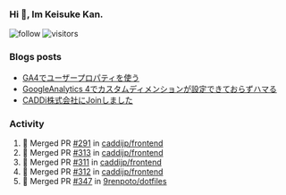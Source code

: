### Hi 👋, Im Keisuke Kan.

<!--
**9renpoto/9renpoto** is a ✨ _special_ ✨ repository because its `README.md` (this file) appears on your GitHub profile.

Here are some ideas to get you started:

- 🔭 I’m currently working on ...
- 🌱 I’m currently learning ...
- 👯 I’m looking to collaborate on ...
- 🤔 I’m looking for help with ...
- 💬 Ask me about ...
- 📫 How to reach me: ...
- 😄 Pronouns: ...
- ⚡ Fun fact: ...
-->

![follow](https://img.shields.io/github/followers/9renpoto?label=Follow&style=social)
![visitors](https://komarev.com/ghpvc/?username=9renpoto&label=Profile%20views&color=0e75b6&style=flat)

### Blogs posts

<!-- BLOG-POST-LIST:START -->
- [GA4でユーザープロパティを使う](https://9renpoto.dev/2021/02/21/google-analytics-4-user-properties/)
- [GoogleAnalytics 4でカスタムディメンションが設定できておらずハマる](https://9renpoto.dev/2021/02/13/google-analytics-4/)
- [CADDi株式会社にJoinしました](https://9renpoto.dev/2020/12/05/join/)
<!-- BLOG-POST-LIST:END -->

### Activity

<!--START_SECTION:activity-->
1. 🎉 Merged PR [#291](https://github.com/caddijp/frontend/pull/291) in [caddijp/frontend](https://github.com/caddijp/frontend)
2. 🎉 Merged PR [#313](https://github.com/caddijp/frontend/pull/313) in [caddijp/frontend](https://github.com/caddijp/frontend)
3. 🎉 Merged PR [#311](https://github.com/caddijp/frontend/pull/311) in [caddijp/frontend](https://github.com/caddijp/frontend)
4. 🎉 Merged PR [#312](https://github.com/caddijp/frontend/pull/312) in [caddijp/frontend](https://github.com/caddijp/frontend)
5. 🎉 Merged PR [#347](https://github.com/9renpoto/dotfiles/pull/347) in [9renpoto/dotfiles](https://github.com/9renpoto/dotfiles)
<!--END_SECTION:activity-->

<!--START_SECTION:waka-->
<!--END_SECTION:waka-->